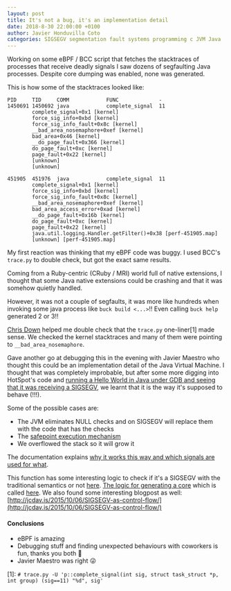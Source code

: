 ```yaml
---
layout: post
title: It's not a bug, it's an implementation detail
date: 2018-8-30 22:00:00 +0100
author: Javier Honduvilla Coto
categories: SIGSEGV segmentation fault systems programming c JVM Java
---
```


Working on some eBPF / BCC script that fetches the stacktraces of processes that receive deadly signals I saw dozens of segfaulting Java processes. Despite core dumping was enabled, none was generated.

This is how some of the stacktraces looked like:
```
PID     TID     COMM            FUNC             -
1450691 1450692 java            complete_signal  11
        complete_signal+0x1 [kernel]
        force_sig_info+0xbd [kernel]
        force_sig_info_fault+0x8c [kernel]
        __bad_area_nosemaphore+0xef [kernel]
        bad_area+0x46 [kernel]
        __do_page_fault+0x366 [kernel]
        do_page_fault+0xc [kernel]
        page_fault+0x22 [kernel]
        [unknown]
        [unknown]

451905  451976  java            complete_signal  11
        complete_signal+0x1 [kernel]
        force_sig_info+0xbd [kernel]
        force_sig_info_fault+0x8c [kernel]
        __bad_area_nosemaphore+0xef [kernel]
        bad_area_access_error+0xad [kernel]
        __do_page_fault+0x16b [kernel]
        do_page_fault+0xc [kernel]
        page_fault+0x22 [kernel]
        java.util.logging.Handler.getFilter()+0x38 [perf-451905.map]
        [unknown] [perf-451905.map]
```

My first reaction was thinking that my eBPF code was buggy. I used BCC's `trace.py` to double check, but got the exact same results.

Coming from a Ruby-centric (CRuby / MRI) world full of native extensions, I thought that some Java native extensions could be crashing and that it was somehow quietly handled.

However, it was not a couple of segfaults, it was more like hundreds when invoking some java process like `buck build <...>`!! Even calling `buck help` generated 2 or 3!!

[Chris Down](https://chrisdown.name/) helped me double check that the `trace.py` one-liner[1] made sense. We checked the kernel stacktraces and many of them were pointing to `__bad_area_nosemaphore`.

Gave another go at debugging this in the evening with Javier Maestro who thought this could be an implementation detail of the Java Virtual Machine. I thought that was completely improbable, but after some more digging into HotSpot's code and [running a Hello World in Java under GDB and seeing that it was receiving a SIGSEGV](https://gist.github.com/javierhonduco/cdaf167fe29ca3c5ada72dea3db7478e), we learnt that it is the way it's supposed to behave (!!!).

Some of the possible cases are:
- The JVM eliminates NULL checks and on SIGSEGV will replace them with the code that has the checks
- The [safepoint execution mechanism](https://chriskirk.blogspot.com/2013/09/what-is-java-safepoint.html)
- We overflowed the stack so it will grow it

The documentation explains [why it works this way and which signals are used for what](http://www.oracle.com/technetwork/java/javase/signals-139944.html).

This function has some interesting logic to check if it's a SIGSEGV with the traditional semantics or not [here](https://github.com/JetBrains/jdk8u_hotspot/blob/d37547149a7c5647ebffbbb62525cc62bd8e2673/src/os_cpu/linux_x86/vm/os_linux_x86.cpp#L296). [The logic for generating a core](https://github.com/JetBrains/jdk8u_hotspot/blob/d37547149a7c5647ebffbbb62525cc62bd8e2673/src/os/posix/vm/os_posix.cpp#L48) which is called [here](https://github.com/JetBrains/jdk8u_hotspot/blob/d37547149a7c5647ebffbbb62525cc62bd8e2673/src/share/vm/utilities/vmError.cpp#L889). We also found some interesting blogpost as well: [http://jcdav.is/2015/10/06/SIGSEGV-as-control-flow/](http://jcdav.is/2015/10/06/SIGSEGV-as-control-flow/)

#### Conclusions
- eBPF is amazing
- Debugging stuff and finding unexpected behaviours with coworkers is fun, thanks you both 💞
- Javier Maestro was right 😜

[1]: ```# trace.py -U 'p::complete_signal(int sig, struct task_struct *p, int group) (sig==11) "%d", sig'```
